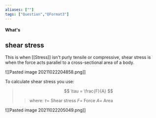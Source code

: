 ```yaml
---
aliases: [""]
tags: ["Question","QFormat3"]
---
```


#### What's
## shear stress
This is when [[Stress]] isn't purly tensile or compressive, shear stress is when the force acts parallel to a cross-sectional area of a body.

![[Pasted image 20211022204858.png]]

To calculate shear stress you use:

> $$ \tau = \frac{F}{A} $$ 
>> where:
>> $\tau=$ Shear stress 
>> $F=$ Force
>> $A=$ Area

![[Pasted image 20211022205049.png]]